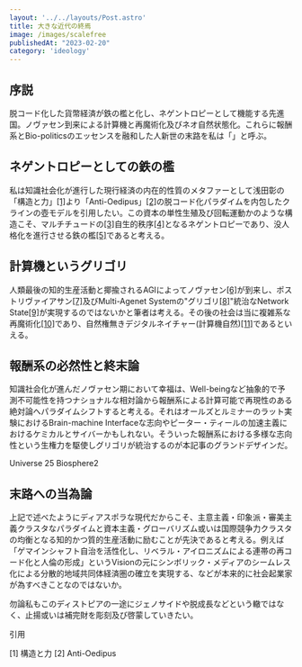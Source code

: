 ```yaml
---
layout: '../../layouts/Post.astro'
title: 大きな近代の終焉
image: /images/scalefree
publishedAt: "2023-02-20"
category: 'ideology'
---
```


## 序説

脱コード化した貨幣経済が鉄の檻と化し、ネゲントロピーとして機能する先進国。ノヴァセン到来による計算機と再魔術化及びネオ自然状態化。これらに報酬系とBio-politicsのエッセンスを融和した人新世の末路を私は「」と呼ぶ。

## ネゲントロピーとしての鉄の檻
私は知識社会化が進行した現行経済の内在的性質のメタファーとして浅田彰の「構造と力」[[1]](#1)より「Anti-Oedipus」[[2]](#2)の脱コード化パラダイムを内包したクラインの壺モデルを引用したい。この資本の単性生殖及び回転運動かのような構造こそ、マルチチュードの[[3]](#3)自生的秩序[[4]](#4)となるネゲントロピーであり、没人格化を進行させる鉄の檻[[5]](#5)であると考える。

## 計算機というグリゴリ
人類最後の知的生産活動と揶揄されるAGIによってノヴァセン[[6]](#6)が到来し、ポストリヴァイアサン[[7]](#7)及びMulti-Agenet Systemの"グリゴリ[[8]](#8)"統治なNetwork State[[9]](#9)が実現するのではないかと筆者は考える。その後の社会は当に複雑系な再魔術化[[10]](#10)であり、自然権無きデジタルネイチャー(計算機自然)[[11]](#11)であるといえる。

## 報酬系の必然性と終末論
知識社会化が進んだノヴァセン期において幸福は、Well-beingなど抽象的で予測不可能性を持つナショナルな相対論から報酬系による計算可能で再現性のある絶対論へパラダイムシフトすると考える。それはオールズとルミナーのラット実験におけるBrain-machine Interfaceな志向やピーター・ティールの加速主義におけるケミカルとサイバーかもしれない。そういった報酬系における多様な志向性という生権力を駆使しグリゴリが統治するのが本記事のグランドデザインだ。

Universe 25
Biosphere2

## 末路への当為論

上記で述べたようにディアスポラな現代だからこそ、主意主義・印象派・審美主義クラスタなパラダイムと資本主義・グローバリズム或いは国際競争力クラスタの均衡となる知的かつ質的生産活動に励むことが先決であると考える。例えば「ゲマインシャフト自治を活性化し、リベラル・アイロニズムによる連帯の再コード化と人倫の形成」というVisionの元にシンボリック・メディアのシームレス化による分散的地域共同体経済圏の確立を実現する、などが本来的に社会起業家が為すべきことなのではないか。

勿論私もこのディストピアの一途にジェノサイドや脱成長などという轍ではなく、止揚或いは補完財を彫刻及び啓蒙していきたい。





引用

[1] 構造と力 <a id="1"></a>
[2] Anti-Oedipus <a id="2"></a>

